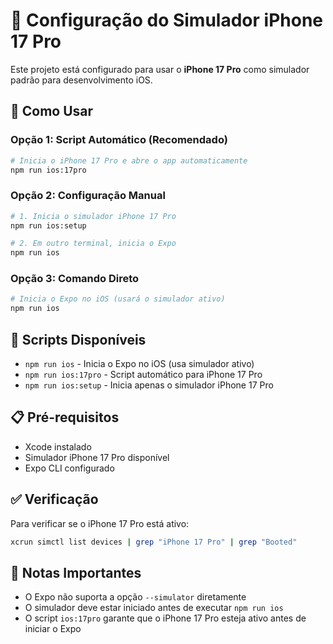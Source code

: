 # 📱 Configuração do Simulador iPhone 17 Pro

Este projeto está configurado para usar o **iPhone 17 Pro** como simulador padrão para desenvolvimento iOS.

## 🚀 Como Usar

### Opção 1: Script Automático (Recomendado)
```bash
# Inicia o iPhone 17 Pro e abre o app automaticamente
npm run ios:17pro
```

### Opção 2: Configuração Manual
```bash
# 1. Inicia o simulador iPhone 17 Pro
npm run ios:setup

# 2. Em outro terminal, inicia o Expo
npm run ios
```

### Opção 3: Comando Direto
```bash
# Inicia o Expo no iOS (usará o simulador ativo)
npm run ios
```

## 🔧 Scripts Disponíveis

- `npm run ios` - Inicia o Expo no iOS (usa simulador ativo)
- `npm run ios:17pro` - Script automático para iPhone 17 Pro
- `npm run ios:setup` - Inicia apenas o simulador iPhone 17 Pro

## 📋 Pré-requisitos

- Xcode instalado
- Simulador iPhone 17 Pro disponível
- Expo CLI configurado

## ✅ Verificação

Para verificar se o iPhone 17 Pro está ativo:
```bash
xcrun simctl list devices | grep "iPhone 17 Pro" | grep "Booted"
```

## 🎯 Notas Importantes

- O Expo não suporta a opção `--simulator` diretamente
- O simulador deve estar iniciado antes de executar `npm run ios`
- O script `ios:17pro` garante que o iPhone 17 Pro esteja ativo antes de iniciar o Expo
